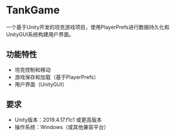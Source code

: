 # TankGame

一个基于Unity开发的坦克游戏项目，使用PlayerPrefs进行数据持久化和UnityGUI系统构建用户界面。

## 功能特性
- 坦克控制和移动
- 游戏保存和加载（基于PlayerPrefs）
- 用户界面（UnityGUI）

## 要求
- Unity版本：2019.4.17.f1c1 或更高版本
- 操作系统：Windows（或其他兼容平台）